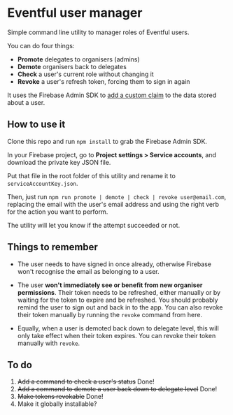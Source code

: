 Eventful user manager
=====================

Simple command line utility to manager roles of Eventful users.

You can do four things:
* **Promote** delegates to organisers (admins)
* **Demote** organisers back to delegates
* **Check** a user's current role without changing it
* **Revoke** a user's refresh token, forcing them to sign in again

It uses the Firebase Admin SDK to [add a custom claim](https://firebase.google.com/docs/auth/admin/custom-claims) to the data stored about a user.

How to use it
------------

Clone this repo and run `npm install` to grab the Firebase Admin SDK.

In your Firebase project, go to **Project settings > Service accounts**, and download the private key JSON file.

Put that file in the root folder of this utility and rename it to `serviceAccountKey.json`.

Then, just run `npm run promote | demote | check | revoke user@email.com`, replacing the email with the user's email address and using the right verb for the action you want to perform.

The utility will let you know if the attempt succeeded or not.

Things to remember
------------------

* The user needs to have signed in once already, otherwise Firebase won't recognise the email as belonging to a user.

* The user **won't immediately see or benefit from new organiser permissions**. Their token needs to be refreshed, either manually or by waiting for the token to expire and be refreshed. You should probably remind the user to sign out and back in to the app. You can also revoke their token manually by running the `revoke` command from here.

* Equally, when a user is demoted back down to delegate level, this will only take effect when their token expires. You can revoke their token manually with `revoke`.

To do
-----

1. ~~Add a command to check a user's status~~ Done!
2. ~~Add a command to demote a user back down to delegate level~~ Done!
3. ~~Make tokens revokable~~ Done!
4. Make it globally installable?
